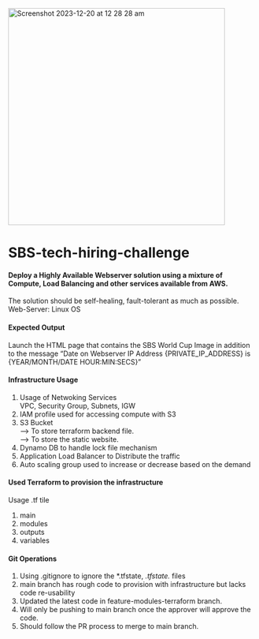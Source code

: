 <img width="440" alt="Screenshot 2023-12-20 at 12 28 28 am" src="https://github.com/techielife9/sbs-tech-hiring-challenge/assets/29218570/70a44e1a-6760-443d-bb0a-45d890493aea">

# SBS-tech-hiring-challenge

####  Deploy a Highly Available Webserver solution using a mixture of Compute, Load Balancing and other services available from AWS. 
The solution should be self-healing, fault-tolerant as much as possible.
Web-Server: Linux OS

#### Expected Output
Launch the HTML page that contains the SBS World Cup Image in addition to the message “Date on Webserver IP Address {PRIVATE_IP_ADDRESS} is {YEAR/MONTH/DATE HOUR:MIN:SECS}”

#### Infrastructure Usage 
   1. Usage of Netwoking Services <br />
      VPC, Security Group, Subnets, IGW
   2. IAM profile used for accessing compute with S3
   3. S3 Bucket <br /> 
     --> To store terraform backend file. <br /> 
     --> To store the static website. <br /> 
   4. Dynamo DB to handle lock file mechanism
   5. Application Load Balancer to Distribute the traffic
   6. Auto scaling group used to increase or decrease based on the demand

#### Used Terraform to provision the infrastructure
Usage .tf tile
   1. main
   2. modules
   3. outputs
   4. variables

#### Git Operations
   1. Using .gitignore to ignore the *.tfstate, *.tfstate.* files
   2. main branch has rough code to provision with infrastructure but lacks code re-usability
   3. Updated the latest code in feature-modules-terraform branch.
   4. Will only be pushing to main branch once the approver will approve the code.
   5. Should follow the PR process to merge to main branch.
